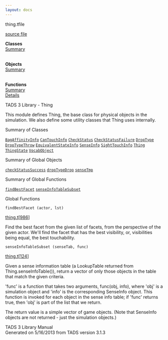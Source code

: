 ```yaml
---
layout: docs
---
```

<span class="title">thing.t</span><span class="type">file</span>

[source file](../source/thing.t.html)

**Classes**  
[Summary](#_ClassSummary_)  
 

**Objects**  
[Summary](#_ObjectSummary_)  
 

**Functions**  
[Summary](#_FunctionSummary_)  
[Details](#_Functions_)



TADS 3 Library - Thing

This module defines Thing, the base class for physical objects in the
simulation. We also define some utility classes that Thing uses
internally.



<span id="_ClassSummary_"></span>



<span class="hdln">Summary of Classes</span>  



[`BagAffinityInfo`](../object/BagAffinityInfo.html) [`CanTouchInfo`](../object/CanTouchInfo.html) [`CheckStatus`](../object/CheckStatus.html) [`CheckStatusFailure`](../object/CheckStatusFailure.html) [`DropType`](../object/DropType.html) [`DropTypeThrow`](../object/DropTypeThrow.html) [`EquivalentStateInfo`](../object/EquivalentStateInfo.html) [`SenseInfo`](../object/SenseInfo.html) [`SightTouchInfo`](../object/SightTouchInfo.html) [`Thing`](../object/Thing.html) [`ThingState`](../object/ThingState.html) [`VocabObject`](../object/VocabObject.html)
<span id="_ObjectSummary_"></span>



<span class="hdln">Summary of Global Objects</span>  



[`checkStatusSuccess`](../object/checkStatusSuccess.html) [`dropTypeDrop`](../object/dropTypeDrop.html) [`senseTmp`](../object/senseTmp.html)
<span id="FunctionSummary_"></span>



<span class="hdln">Summary of Global Functions</span>  



[`findBestFacet`](#findBestFacet) [`senseInfoTableSubset`](#senseInfoTableSubset)

<span id="_Functions_"></span>



<span class="hdln">Global Functions</span>  



<span id="findBestFacet"></span>

`findBestFacet (actor, lst)`

[thing.t](../file/thing.t.html)\[[986](../source/thing.t.html#986)\]



Find the best facet from the given list of facets, from the perspective
of the given actor. We'll find the facet that has the best visibility,
or, visibilities being equal, the best touchability.



<span id="senseInfoTableSubset"></span>

`senseInfoTableSubset (senseTab, func)`

[thing.t](../file/thing.t.html)\[[124](../source/thing.t.html#124)\]



Given a sense information table (a LookupTable returned from
Thing.senseInfoTable()), return a vector of only those objects in the
table that match the given criteria.

'func' is a function that takes two arguments, func(obj, info), where
'obj' is a simulation object and 'info' is the corresponding SenseInfo
object. This function is invoked for each object in the sense info
table; if 'func' returns true, then 'obj' is part of the list that we
return.

The return value is a simple vector of game objects. (Note that
SenseInfo objects are not returned - just the simulation objects.)





TADS 3 Library Manual  
Generated on 5/16/2013 from TADS version 3.1.3


